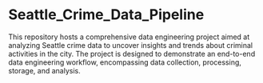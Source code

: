 # Seattle_Crime_Data_Pipeline
This repository hosts a comprehensive data engineering project aimed at analyzing Seattle crime data to uncover insights and trends about criminal activities in the city. The project is designed to demonstrate an end-to-end data engineering workflow, encompassing data collection, processing, storage, and analysis.
